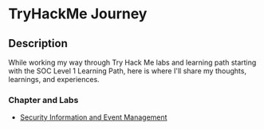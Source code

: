 <h1>TryHackMe Journey</h1>

<h2>Description</h2>

While working my way through Try Hack Me labs and learning path starting with the SOC Level 1 Learning Path, here is where I'll share my thoughts, learnings, and experiences.

<h3>Chapter and Labs</h3>

  - <a href="https://github.com/securedbyjames/TryHackMe/blob/main/Security%20Info%20and%20Event%20Management.md">Security Information and Event Management</a>
